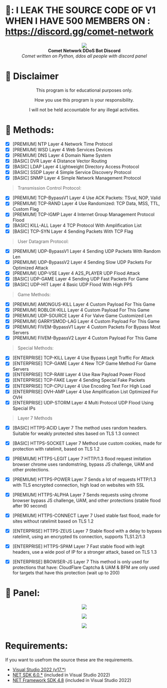 # 🛑: I LEAK THE SOURCE CODE OF V1 WHEN I HAVE 500 MEMBERS ON : https://discord.gg/comet-network




<p align="center">
  <img src="https://cdn.discordapp.com/attachments/1066083027823894658/1069031735788060763/comet.png"> <br>
  <b>Comet Network DDoS Bot Discord</b> <br>
  <i>Comet written on Python, ddos all people with discord panel</i>
</p>

# :construction: Disclaimer

<p align="center">This program is for educational purposes only.</p>
<p align="center">How you use this program is your responsibility.</p>
<p align="center">I will not be held accountable for any illegal activities.</p>

# 🔱 Methods:
- [x] [PREMIUM] NTP    Layer 4    Network Time Protocol
- [x] [PREMIUM] WSD    Layer 4    Web Services Devices
- [x] [PREMIUM] DNS    Layer 4    Domain Name System
- [x] [BASIC] DVR    Layer 4    Distance Vector Routing
- [x] [BASIC] LDAP    Layer 4    Lightweight Directory Access Protocol
- [x] [BASIC] SSDP    Layer 4    Simple Service Discovery Protocol
- [x] [BASIC] SNMP    Layer 4    Simple Network Management Protocol

> Transmission Control Protocol:

- [x] [PREMIUM] TCP-BypassV1    Layer 4    Use ACK Packets: TSval, NOP, Valid
- [x] [PREMIUM] TCP-RAND    Layer 4    Use Randomized: TCP Data, MSS, TTL, Custom Flag
- [x] [PREMIUM] TCP-IGMP    Layer 4    Internet Group Management Protocol Flood
- [x] [BASIC] KILL-ALL    Layer 4    TCP Protocol With Amplification List
- [x] [BASIC] TCP-SYN    Layer 4    Sending Packets With TCP Flag

> User Datagram Protocol:

- [x] [PREMIUM] UDP-BypassV1    Layer 4    Sending UDP Packets With Random Len
- [x] [PREMIUM] UDP-BypassV2    Layer 4    Sending Slow UDP Packets For Optimized Attack
- [x] [PREMIUM] UDP-VSE    Layer 4    A2S_PLAYER UDP Flood Attack
- [x] [BASIC] UDP-GAME    Layer 4    Sending UDP Fast Packets For Game
- [x] [BASIC] UDP-HIT    Layer 4    Basic UDP Flood With High PPS

> Game Methods:

- [x] [PREMIUM] AMONGUS-KILL    Layer 4    Custom Payload For This Game
- [x] [PREMIUM] ROBLOX-KILL    Layer 4    Custom Payload For This Game
- [x] [PREMIUM] UDP-SOURCE    Layer 4    For Valve Game Customized Len
- [x] [PREMIUM] GARRYSMOD-LAG    Layer 4    Custom Payload For This Game
- [x] [PREMIUM] FIVEM-BypassV1    Layer 4    Custom Packets For Bypass Most Servers
- [x] [PREMIUM] FIVEM-BypassV2    Layer 4    Custom Payload For This Game

> Special Methods:

- [x] [ENTERPRISE] TCP-KILL    Layer 4    Use Bypass Legit Traffic For Attack
- [x] [ENTERPRISE] TCP-GAME    Layer 4    New TCP Game Method For Game Servers
- [x] [ENTERPRISE] TCP-RAW    Layer 4    Use Raw Payload Power Flood
- [x] [ENTERPRISE] TCP-FAKE    Layer 4    Sending Special Fake Packets
- [x] [ENTERPRISE] TCP-CPU    Layer 4    Use Encoding Text For High Load
- [x] [ENTERPRISE] OVH-AMP    Layer 4    Use Amplification List Optimized For OVH
- [x] [ENTERPRISE] UDP-STORM    Layer 4    Multi Protocol UDP Flood Using Special IPs

> Layer 7 Methods

- [x] [BASIC] HTTPS-ACID    Layer 7    The method uses random headers. Suitable for weakly protected sites based on TLS 1.3 connect
- [x] [BASIC] HTTPS-SOCKET    Layer 7    Method use custom cookies, made for protection with ratelimit, based on TLS 1.2
- [x] [PREMIUM] HTTPS-LEGIT    Layer 7    HTTP/1.3 flood request imitation browser chrome uses randomstring, bypass JS challenge, UAM and other protections.
- [x] [PREMIUM] HTTPS-POWER    Layer 7    Sends a lot of requests HTTP/1.3 with TLS encrypted connection, high load on websites with SSL
- [x] [PREMIUM] HTTPS-ALPHA    Layer 7    Sends requests using chrome browser bypass JS challenge, UAM, and other protections (stable flood after 90 second)
- [x] [PREMIUM] HTTPS-CONNECT    Layer 7    Used stable fast flood, made for sites without ratelimit based on TLS 1.2
- [x] [ENTERPRISE] HTTPS-ZEUS    Layer 7    Stable flood with a delay to bypass ratelimit, using an encrypted tls connection, supports TLS1.2/1.3
- [x] [ENTERPRISE] HTTPS-SPAM    Layer 7    Fast stable flood with legit headers, use a wide pool of IP for a stronger attack, based on TLS 1.3
- [x] [ENTERPRISE] BROWSER-JS    Layer 7    This method is only used for protections that have: CloudFlare Captcha & UAM & BFM are only used for targets that have this protection (wait up to 200)


# :hammer: Panel:
<p align="center">
  <img src="https://cdn.discordapp.com/attachments/1066083027823894658/1069029685775831171/image.png">
</p>

<p align="center">
  <img src="https://cdn.discordapp.com/attachments/1066083027823894658/1069032282796609627/image.png">
</p>


<p align="center">
  <img src="https://cdn.discordapp.com/attachments/1066083027823894658/1069032558983139409/image.png">
</p>

# Requirements:
If you want to usefrom the source these are the requirements.
 - [Visual Studio 2022 (v17.*)](https://visualstudio.microsoft.com/vs/)
 - [NET SDK 6.0.*](https://dotnet.microsoft.com/en-us/download/dotnet/6.0) (included in Visual Studio 2022)
 - [NET Framework SDK 4.8](https://dotnet.microsoft.com/en-us/download/dotnet-framework/net48) (included in Visual Studio 2022)
